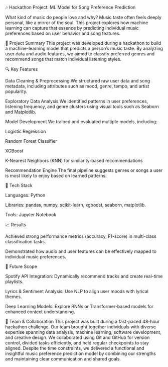 🎶 Hackathon Project: ML Model for Song Preference Prediction

What kind of music do people love and why?
Music taste often feels deeply personal, like a mirror of the soul. This project explores how machine learning can capture that essence by predicting individual music preferences based on user behavior and song features.

📍 Project Summary
This project was developed during a hackathon to build a machine-learning model that predicts a person’s music taste. By analyzing user data and audio features, we aimed to classify preferred genres and recommend songs that match individual listening styles.

🔍 Key Features

Data Cleaning & Preprocessing
We structured raw user data and song metadata, including attributes such as mood, genre, tempo, and artist popularity.

Exploratory Data Analysis
We identified patterns in user preferences, listening frequency, and genre clusters using visual tools such as Seaborn and Matplotlib.

Model Development
We trained and evaluated multiple models, including:

Logistic Regression

Random Forest Classifier

XGBoost

K-Nearest Neighbors (KNN) for similarity-based recommendations

Recommendation Engine
The final pipeline suggests genres or songs a user is most likely to enjoy based on learned patterns.

🧠 Tech Stack

Languages: Python

Libraries: pandas, numpy, scikit-learn, xgboost, seaborn, matplotlib.

Tools: Jupyter Notebook

📈 Results

Achieved strong performance metrics (accuracy, F1-score) in multi-class classification tasks.

Demonstrated how audio and user features can be effectively mapped to individual music preferences.

🔄 Future Scope

Spotify API Integration: Dynamically recommend tracks and create real-time playlists.

Lyrics & Sentiment Analysis: Use NLP to align user moods with lyrical themes.

Deep Learning Models: Explore RNNs or Transformer-based models for enhanced context understanding.

👥 Team & Collaboration
This project was built during a fast-paced 48-hour hackathon challenge. Our team brought together individuals with diverse expertise spanning data analysis, machine learning, software development, and creative design. We collaborated using Git and GitHub for version control, divided tasks efficiently, and held regular checkpoints to stay aligned. Despite the time constraints, we delivered a functional and insightful music preference prediction model by combining our strengths and maintaining clear communication and shared goals.






